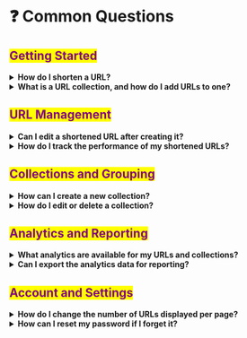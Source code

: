 # ❓ Common Questions

## <mark style="color:purple;">Getting Started</mark>

<details>

<summary><strong>How do I shorten a URL?</strong></summary>

To shorten a URL, follow these simple steps:

* Log in to your quic.ly account.
* Navigate to the Dashboard. 'Shorten URL' section.
* Enter the URL you wish to shorten in the designated field.
* Click 'Shorten', and your new compact URL is ready to use!

[quick-convert-widget.md](../shortening-urls/quick-convert-widget.md "mention")

</details>

<details>

<summary><strong>What is a URL collection, and how do I add URLs to one?</strong></summary>

A URL collection is a way to group related URLs for tracking and analysis. To add a URL to a collection:

* Shorten your URL or go to an existing shortened URL.
* Click on the 'Edit' button or select the URL and choose 'Add to Collection' from the bulk action options.
* Select an existing collection or create a new one.
* Save your changes, and the URL will be part of the selected collection.

[bulk-edit-urls.md](../links-and-campaigns/bulk-edit-urls.md "mention")

</details>

## <mark style="color:purple;">URL Management</mark>

<details>

<summary><strong>Can I edit a shortened URL after creating it?</strong></summary>

Yes, you can edit the destination of a shortened URL as long as the shortened link has not received any clicks. To edit, go to the URL's component, click the 'Edit' button, make your changes, and save.

[customize-a-shortened-url.md](../shortening-urls/customize-a-shortened-url.md "mention")

</details>

<details>

<summary><strong>How do I track the performance of my shortened URLs?</strong></summary>

Tracking is done through the URL analytics feature. Click on the 'Analytics' icon next to the URL you wish to track to view detailed statistics including clicks, geographic data, referring platforms, and more.

[analytics-overview.md](../click-analytics/analytics-overview.md "mention")

</details>

## <mark style="color:purple;">Collections and Grouping</mark>

<details>

<summary><strong>How can I create a new collection?</strong></summary>

To create a new collection, navigate to the 'Collections' section and click on 'Add Collection'. Enter the collection name and choose a color label. After filling in the details, click 'Create Collection'.

[create-edit-collection.md](../links-and-campaigns/create-edit-collection.md "mention")

</details>

<details>

<summary><strong>How do I edit or delete a collection?</strong></summary>

Find the collection you want to edit in the 'Collections' section. Click on the 'Edit' icon to rename or change the color. To delete, click the 'Delete' icon. Confirm your action in the popup modal.

</details>

## <mark style="color:purple;">Analytics and Reporting</mark>



<details>

<summary><strong>What analytics are available for my URLs and collections?</strong></summary>

quic.ly provides a range of analytics, including:

1. Url level analytics
2. Collection level analytics
3. Aggreate analytics

* Total clicks and click trends over time - Aggreate and url specific
* Geographic distribution of clicks by country and city.
* Platform analysis, such as operating systems and browsers used.
* Referral sources, including social media platforms.
* Collection-specific aggregate stats.

[analytics-overview.md](../click-analytics/analytics-overview.md "mention")

</details>

<details>

<summary><strong>Can I export the analytics data for reporting?</strong></summary>

Yes, you can export analytics data from the analytics dashboard. Select the timeframe and data points you're interested in and use the 'Export as PNG' option for graphs or 'Export Data' for a CSV file.

</details>

## <mark style="color:purple;">Account and Settings</mark>

<details>

<summary><strong>How do I change the number of URLs displayed per page?</strong></summary>

Go to your user profile settings, where you'll find the option to set the preferred number of URLs per page. You can customise this setting to suit your convenience.

</details>

<details>

<summary><strong>How can I reset my password if I forget it?</strong></summary>

If you've forgotten your password, click on the 'Forgot Password' link on the login page. Enter your email address, and you'll receive instructions to reset your password.

</details>
